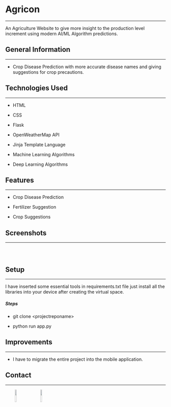 <h1>Agricon</h1>
<hr><p>An Agriculture Website to give more insight to the production level increment using modern AI/ML Algorithm predictions.</p><h2>General Information</h2>
<hr><ul>
<li>Crop Disease Prediction with more accurate disease names and giving suggestions for crop precautions.</li>
</ul><h2>Technologies Used</h2>
<hr><ul>
<li>HTML</li>
</ul><ul>
<li>CSS</li>
</ul><ul>
<li>Flask</li>
</ul><ul>
<li>OpenWeatherMap API</li>
</ul><ul>
<li>Jinja Template Language</li>
</ul><ul>
<li>Machine Learning Algorithms</li>
</ul><ul>
<li>Deep Learning Algorithms</li>
</ul><h2>Features</h2>
<hr><ul>
<li>Crop Disease Prediction</li>
</ul><ul>
<li>Fertilizer Suggestion</li>
</ul><ul>
<li>Crop Suggestions</li>
</ul><h2>Screenshots</h2>
<hr><p><img src="https://i.ibb.co/tKy7Dp3/first.jpg" alt=""></p><p><img src="https://i.ibb.co/d2wRjVm/second.jpg" alt=""></p><p><img src="https://i.ibb.co/Kw7zh0T/third.jpg" alt=""></p><h2>Setup</h2>
<hr><p>I have inserted some essential tools in requirements.txt file just install all the libraries into your device after creating the virtual space.</p><h5>Steps</h5><ul>
<li>git clone &lt;projectreponame&gt;</li>
</ul><ul>
<li>python run app.py</li>
</ul><h2>Improvements</h2>
<hr><ul>
<li>I have to migrate the entire project into the mobile application.</li>
</ul><h2>Contact</h2>
<hr><p><span style="margin-right: 30px;"></span><a href="https://www.linkedin.com/in/yaswanth-togarapu-bbb084216/"><img target="_blank" src="https://cdn.jsdelivr.net/gh/devicons/devicon/icons/linkedin/linkedin-original.svg" style="width: 10%;"></a><span style="margin-right: 30px;"></span><a href="https://github.com/Yaswanthtoga"><img target="_blank" src="https://cdn.jsdelivr.net/gh/devicons/devicon/icons/github/github-original.svg" style="width: 10%;"></a></p>
